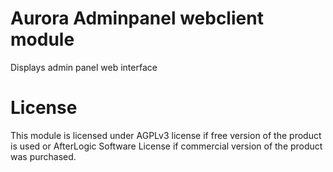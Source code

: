 # Aurora Adminpanel webclient module
Displays admin panel web interface

# License
This module is licensed under AGPLv3 license if free version of the product is used or AfterLogic Software License if commercial version of the product was purchased.
